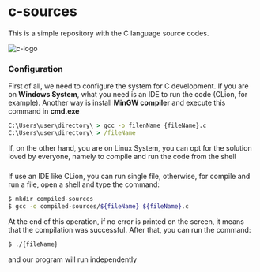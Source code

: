 # c-sources

This is a simple repository with the C language source codes.

![c-logo](https://img.icons8.com/color/96/000000/c-programming.png)

### Configuration 
First of all, we need to configure the system for C development.
If you are on **Windows System**, what you need is an IDE to run the code (CLion, for example). Another way is install **MinGW compiler** and execute this command in **cmd.exe**

```cmd
C:\Users\user\directory\ > gcc -o filenName {fileName}.c
C:\Users\user\directory\ > /fileName
```
If, on the other hand, you are on Linux System, you can opt for the solution loved by everyone, namely to compile and run the code from the shell

###
If use an IDE like CLion, you can run single file, otherwise, for compile and run a file, open a shell and type the command:
```bash
$ mkdir compiled-sources
$ gcc -o compiled-sources/${fileName} ${fileName}.c
```

At the end of this operation, if no error is printed on the screen, it means that the compilation was successful.
After that, you can run the command:

```bash
$ ./{fileName}
```
and our program will run independently

